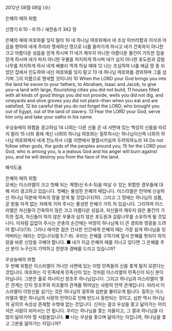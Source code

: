 2012년 08월 08일 (수)

은혜의 때의 위험



신명기 6:10 - 6:15 / 새찬송가 342 장


은혜의 때에 여호와를 잊지 말라
10 네 하나님 여호와께서 네 조상 아브라함과 이삭과 야곱을 향하여 네게 주리라 맹세하신 땅으로 너를 들어가게 하시고 네가 건축하지 아니한 크고 아름다운 성읍을 얻게 하시며 11 네가 채우지 아니한 아름다운 물건이 가득한 집을 얻게 하시며 네가 파지 아니한 우물을 차지하게 하시며 네가 심지 아니한 포도원과 감람나무를 차지하게 하사 네게 배불리 먹게 하실 때에 12 너는 조심하여 너를 애굽 땅 종 되었던 집에서 인도하여 내신 여호와를 잊지 말고 13 네 하나님 여호와를 경외하며 그를 섬기며 그의 이름으로 맹세할 것이니라
10 When the LORD your God brings you into the land he swore to your fathers, to Abraham, Isaac and Jacob, to give you─a land with large, flourishing cities you did not build, 11 houses filled with all kinds of good things you did not provide, wells you did not dig, and vineyards and olive groves you did not plant─then when you eat and are satisfied, 12 be careful that you do not forget the LORD, who brought you out of Egypt, out of the land of slavery. 13 Fear the LORD your God, serve him only and take your oaths in his name.

우상숭배의 위험을 경고하심
14 너희는 다른 신들 곧 네 사면에 있는 백성의 신들을 따르지 말라 15 너희 중에 계신 너희의 하나님 여호와는 질투하시는 하나님이신즉 너희의 하나님 여호와께서 네게 진노하사 너를 지면에서 멸절시키실까 두려워하노라
14 Do not follow other gods, the gods of the peoples around you; 15 for the LORD your God, who is among you, is a jealous God and his anger will burn against you, and he will destroy you from the face of the land.

해석도움





은혜의 때의 위험  
모세는 이스라엘이 크고 첫째 되는 계명(신 6:4-5)을 떠날 수 있는 위험한 경우들에 대해 미리 경고하고 있습니다. 첫째는 풍성한 은혜의 때입니다. 이스라엘은 언약에 신실하신 하나님 덕분에 약속의 땅을 얻게 될 것입니다(10). 그리고 그 땅에는 하나님의 성품, 곧 받을 자격 없는 자에게 거저 주시는 풍성한 은혜가 가득 차 있습니다. 그리하여 이스라엘은 자신들이 건축하지 않은 크고 아름다운 성읍과, 자신들이 채우지 않은 물건이 가득한 집과, 자신들이 파지 않은 우물과 심지 않은 포도원과 감람나무를 소유하게 될 것입니다. 이처럼 값없이 주시는 은총의 순간에는 마땅히 하나님께 더 큰 경외와 영광을 드려야 합니다(13). 그러나 애석한 점은 간사한 인간에게 은혜의 때는 가장 쉽게 하나님을 잊어버리는 때라는 것입니다(렘 5:7-9). 우리는 은혜를 구하기에 앞서 은혜를 헛되이 하지 않을 바른 신앙을 구해야 합니다.
■ 내가 지금 은혜의 때를 지나고 있다면 그 은혜를 주신 분이 누구신지 기억하고 찬양과 경배를 드리고 있습니까?

우상숭배의 위험  
두 번째 위험은 이스라엘이 가나안 사면에 있는 이방 민족들의 신을 좇게 될지 모른다는 것입니다. 여호와는 각 민족에게 민족신이 있는 것처럼 이스라엘의 민족신이 되신 분이 아닙니다. 그분은 홀로 하나이신 창조주 하나님입니다. 그리고 하나님과 이스라엘이 맺은 관계는 단지 창조주와 피조물의 관계를 뛰어넘는 사랑의 언약 관계입니다. 따라서 이스라엘이 이방신을 섬기는 것은 하나님의 질투와 심판을 불러오게 됩니다. 질투는 이스라엘과 맺은 하나님의 사랑의 언약으로 인해 반드시 동반되는 것이고, 심판 역시 하나님의 공의의 속성상 존재할 수밖에 없는 것입니다. 신자는 결코 우상을 좇고 닮아가는 어리석은 사람이 되어서는 안 됩니다. 우리는 하나님을 좇는 자들이고, 그 결과 하나님을 더 많이 닮아가야 할 사람들입니다.
■ 나는 우상을 좇으며 닮아가는 자입니까, 하나님을 좇고 그분을 닮아가는 자입니까?